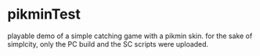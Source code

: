 # pikminTest
playable demo of a simple catching game with a pikmin skin.
for the sake of simplcity, only the PC build  and the SC scripts were uploaded.

